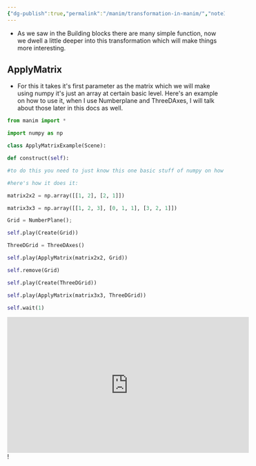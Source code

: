 ```yaml
---
{"dg-publish":true,"permalink":"/manim/transformation-in-manim/","noteIcon":""}
---
```


- As we saw in the Building blocks there are many simple function, now we dwell a little deeper into this transformation which will make things more interesting.


## ApplyMatrix
- For this it takes it's first parameter as the matrix which we will make using numpy it's just an array at certain basic level. Here's an example on how to use it, when I use Numberplane and ThreeDAxes, I will talk about those later in this docs as well.
```python
from manim import *

import numpy as np

class ApplyMatrixExample(Scene):

def construct(self):

#to do this you need to just know this one basic stuff of numpy on how it handles matrices

#here's how it does it:

matrix2x2 = np.array([[1, 2], [2, 1]])

matrix3x3 = np.array([[1, 2, 3], [0, 1, 1], [3, 2, 1]])

Grid = NumberPlane();

self.play(Create(Grid))

ThreeDGrid = ThreeDAxes()

self.play(ApplyMatrix(matrix2x2, Grid))

self.remove(Grid)

self.play(Create(ThreeDGrid))

self.play(ApplyMatrix(matrix3x3, ThreeDGrid))

self.wait(1)
```
<iframe width="560" height="315" src="https://www.youtube.com/embed/SGnTZuHG-t4?si=PUjXWjTce0Nj_PkZ" title="YouTube video player" frameborder="0" allow="accelerometer; autoplay; clipboard-write; encrypted-media; gyroscope; picture-in-picture; web-share" allowfullscreen></iframe>!

